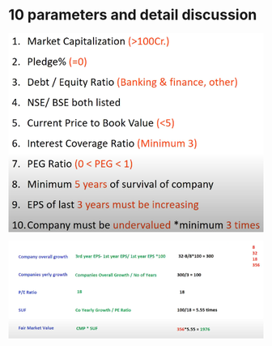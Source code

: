 # 10 parameters and detail discussion

![](../files/024-value_investing.png)

![](../files/025-value_investing.png) 